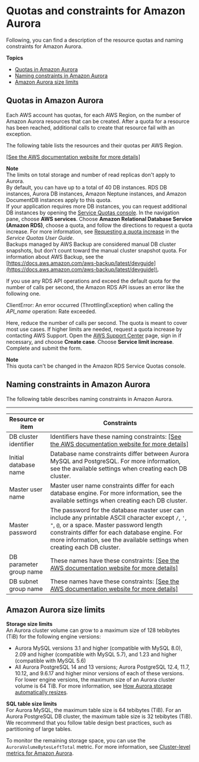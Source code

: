 # Quotas and constraints for Amazon Aurora<a name="CHAP_Limits"></a>

Following, you can find a description of the resource quotas and naming constraints for Amazon Aurora\.

**Topics**
+ [Quotas in Amazon Aurora](#RDS_Limits.Limits)
+ [Naming constraints in Amazon Aurora](#RDS_Limits.Constraints)
+ [Amazon Aurora size limits](#RDS_Limits.FileSize.Aurora)

## Quotas in Amazon Aurora<a name="RDS_Limits.Limits"></a>

Each AWS account has quotas, for each AWS Region, on the number of Amazon Aurora resources that can be created\. After a quota for a resource has been reached, additional calls to create that resource fail with an exception\.

The following table lists the resources and their quotas per AWS Region\.

[\[See the AWS documentation website for more details\]](http://docs.aws.amazon.com/AmazonRDS/latest/AuroraUserGuide/CHAP_Limits.html)

**Note**  
The limits on total storage and number of read replicas don't apply to Aurora\.  
By default, you can have up to a total of 40 DB instances\. RDS DB instances, Aurora DB instances, Amazon Neptune instances, and Amazon DocumentDB instances apply to this quota\.  
If your application requires more DB instances, you can request additional DB instances by opening the [Service Quotas console](https://console.aws.amazon.com/servicequotas/home?region=us-east-1#!/dashboard)\. In the navigation pane, choose **AWS services**\. Choose **Amazon Relational Database Service \(Amazon RDS\)**, choose a quota, and follow the directions to request a quota increase\. For more information, see [Requesting a quota increase](https://docs.aws.amazon.com/servicequotas/latest/userguide/request-increase.html) in the *Service Quotas User Guide*\.  
Backups managed by AWS Backup are considered manual DB cluster snapshots, but don't count toward the manual cluster snapshot quota\. For information about AWS Backup, see the [https://docs.aws.amazon.com/aws-backup/latest/devguide](https://docs.aws.amazon.com/aws-backup/latest/devguide)\.

If you use any RDS API operations and exceed the default quota for the number of calls per second, the Amazon RDS API issues an error like the following one\. 

ClientError: An error occurred \(ThrottlingException\) when calling the *API\_name* operation: Rate exceeded\. 

Here, reduce the number of calls per second\. The quota is meant to cover most use cases\. If higher limits are needed, request a quota increase by contacting AWS Support\. Open the [AWS Support Center](https://console.aws.amazon.com/support/home#/) page, sign in if necessary, and choose **Create case**\. Choose **Service limit increase**\. Complete and submit the form\.

**Note**  
This quota can't be changed in the Amazon RDS Service Quotas console\.

## Naming constraints in Amazon Aurora<a name="RDS_Limits.Constraints"></a>

The following table describes naming constraints in Amazon Aurora\. 


****  

| Resource or item | Constraints | 
| --- | --- | 
| DB cluster identifier |  Identifiers have these naming constraints: [\[See the AWS documentation website for more details\]](http://docs.aws.amazon.com/AmazonRDS/latest/AuroraUserGuide/CHAP_Limits.html)  | 
|  Initial database name  |  Database name constraints differ between Aurora MySQL and PostgreSQL\. For more information, see the available settings when creating each DB cluster\.  | 
|  Master user name  |  Master user name constraints differ for each database engine\. For more information, see the available settings when creating each DB cluster\.  | 
|  Master password  |  The password for the database master user can include any printable ASCII character except `/`, `'`, `"`, `@`, or a space\. Master password length constraints differ for each database engine\. For more information, see the available settings when creating each DB cluster\.  | 
| DB parameter group name |  These names have these constraints: [\[See the AWS documentation website for more details\]](http://docs.aws.amazon.com/AmazonRDS/latest/AuroraUserGuide/CHAP_Limits.html)  | 
|  DB subnet group name  |  These names have these constraints: [\[See the AWS documentation website for more details\]](http://docs.aws.amazon.com/AmazonRDS/latest/AuroraUserGuide/CHAP_Limits.html)  | 

## Amazon Aurora size limits<a name="RDS_Limits.FileSize.Aurora"></a>

**Storage size limits**  
An Aurora cluster volume can grow to a maximum size of 128 tebibytes \(TiB\) for the following engine versions:  
+ Aurora MySQL versions 3\.1 and higher \(compatible with MySQL 8\.0\), 2\.09 and higher \(compatible with MySQL 5\.7\), and 1\.23 and higher \(compatible with MySQL 5\.6\)
+ All Aurora PostgreSQL 14 and 13 versions; Aurora PostgreSQL 12\.4, 11\.7, 10\.12, and 9\.6\.17 and higher minor versions of each of these versions\.
For lower engine versions, the maximum size of an Aurora cluster volume is 64 TiB\. For more information, see [How Aurora storage automatically resizes](Aurora.Overview.StorageReliability.md#aurora-storage-growth)\.

**SQL table size limits**  
For Aurora MySQL, the maximum table size is 64 tebibytes \(TiB\)\. For an Aurora PostgreSQL DB cluster, the maximum table size is 32 tebibytes \(TiB\)\. We recommend that you follow table design best practices, such as partitioning of large tables\.

To monitor the remaining storage space, you can use the `AuroraVolumeBytesLeftTotal` metric\. For more information, see [Cluster\-level metrics for Amazon Aurora](Aurora.AuroraMySQL.Monitoring.Metrics.md#Aurora.AuroraMySQL.Monitoring.Metrics.clusters)\.